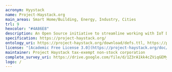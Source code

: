 ```yaml
---
acronym: Hyystack
name: Project-Haystack.org 
main_areas: Smart Home/Building, Energy, Industry, Cities
trl: 9
hexcolor: "#4A86E8"
description: An Open Source initiative to streamline working with IoT Data We standardize semantic data models and web services with the goal of making it easier to unlock value from the vast quantity of data being generated by the smart devices that permeate our homes, buildings, factories, and cities.
specification: https://project-haystack.org/
ontology_uri: https://project-haystack.org/download/defs.ttl, https://project-haystack.org/download/protos.ttl
license: "[Academic Free License 3.0](https://project-haystack.org/doc/License)"
maintainer: Project Haystack tax-exempt non-stock corporation 
complete_survey_uri: https://drive.google.com/file/d/1Z3rA1kk4cZViqGEMyxD6wKUKKXfuNo42/view
logo: /
---
```

